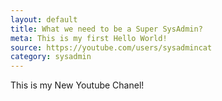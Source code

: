 ```yaml
---
layout: default
title: What we need to be a Super SysAdmin?
meta: This is my first Hello World!
source: https://youtube.com/users/sysadmincat
category: sysadmin
---
```



This is my New Youtube Chanel!